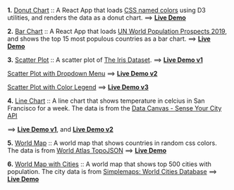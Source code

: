 **1.** [Donut Chart](https://github.com/whoinlee/dataViz_ReactD3/tree/donutchart) :: A React App that loads [CSS named colors](https://gist.githubusercontent.com/whoinlee/3000d2a926de7fb1697ba1fd5500af8e/raw/cssNamedColors.csv) using D3 utilities, and renders the data as a donut chart.
==> [**Live Demo**](https://modest-easley-dbd404.netlify.app/)

**2.** [Bar Chart](https://github.com/whoinlee/dataViz_ReactD3/tree/barchart) :: A React App that loads [UN World Population Prospects 2019](https://gist.githubusercontent.com/whoinlee/c1edf502cd2c7918ada32c63d43870f8/raw/UN_Population_2019.csv), and shows the top 15 most populous countries as a bar chart.
==> [**Live Demo**](https://sleepy-noyce-4e501a.netlify.app/)

**3.** [Scatter Plot](https://github.com/whoinlee/dataViz_ReactD3/tree/scatterplot) :: A scatter plot of [The Iris Dataset](https://gist.githubusercontent.com/whoinlee/90f6546b4b83d053c37d67aeaca66c78/raw/iris.csv).
==> [**Live Demo v1**](https://quizzical-payne-ff65d9.netlify.app/)

[Scatter Plot with Dropdown Menu](https://github.com/whoinlee/dataViz_ReactD3/tree/scatterplot-with-menu) ==> [**Live Demo v2**](https://cranky-galileo-563f07.netlify.app/)

[Scatter Plot with Color Legend](https://github.com/whoinlee/dataViz_ReactD3/tree/scatterplot-with-color) ==> [**Live Demo v3**](https://fervent-colden-b2f935.netlify.app/)

**4.** [Line Chart](https://github.com/whoinlee/dataViz_ReactD3/tree/linechart) :: A line chart that shows temperature in celcius in San Francisco for a week. The data is from the [Data Canvas - Sense Your City API](http://grayarea.org/initiative/data-canvas-sense-your-city)

==> [**Live Demo v1**](https://elegant-tereshkova-5816aa.netlify.app/), and
[**Live Demo v2**](https://fervent-chandrasekhar-695ff0.netlify.app/)

**5.** [World Map](https://github.com/whoinlee/dataViz_ReactD3/tree/worldmap) :: A world map that shows countries in random css colors. The data is from [World Atlas TopoJSON](https://github.com/topojson/world-atlas)
==> [**Live Demo**](https://hopeful-clarke-05c8c7.netlify.app/)

**6.** [World Map with Cities](https://github.com/whoinlee/dataViz_ReactD3/tree/worldmap-with-cities) :: A world map that shows top 500 cities with population. The city data is from [Simplemaps: World Cities Database](https://gist.githubusercontent.com/whoinlee/b510612c3891dc50fca48abe7768d58c/raw/worldcities_clean.csv)
==> [**Live Demo**](https://hopeful-curie-a04923.netlify.app/)
